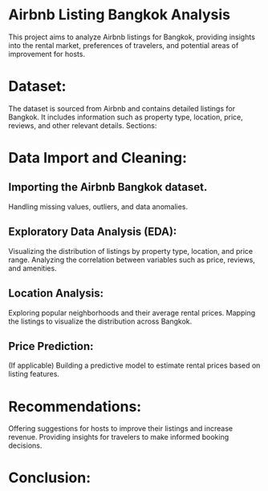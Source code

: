 # Airbnb Listing Bangkok Analysis
This project aims to analyze Airbnb listings for Bangkok, providing insights into the rental market, preferences of travelers, and potential areas of improvement for hosts.

# Dataset:
The dataset is sourced from Airbnb and contains detailed listings for Bangkok.
It includes information such as property type, location, price, reviews, and other relevant details.
Sections:
# Data Import and Cleaning:

## Importing the Airbnb Bangkok dataset.
Handling missing values, outliers, and data anomalies.
## Exploratory Data Analysis (EDA):

Visualizing the distribution of listings by property type, location, and price range.
Analyzing the correlation between variables such as price, reviews, and amenities.
## Location Analysis:

Exploring popular neighborhoods and their average rental prices.
Mapping the listings to visualize the distribution across Bangkok.
## Price Prediction:

(If applicable) Building a predictive model to estimate rental prices based on listing features.
# Recommendations:

Offering suggestions for hosts to improve their listings and increase revenue.
Providing insights for travelers to make informed booking decisions.
# Conclusion:






